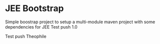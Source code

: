 # JEE Bootstrap

Simple boostrap project to setup a multi-module maven project with some dependencies for JEE
Test push 1.0

Test push Theophile